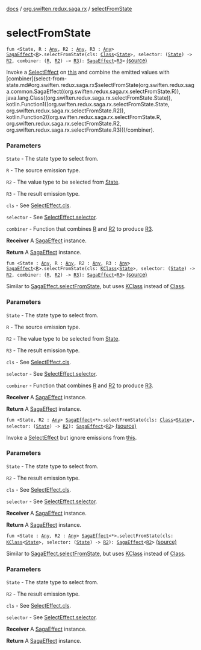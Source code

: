 [docs](../index.md) / [org.swiften.redux.saga.rx](index.md) / [selectFromState](./select-from-state.md)

# selectFromState

`fun <State, R : `[`Any`](https://kotlinlang.org/api/latest/jvm/stdlib/kotlin/-any/index.html)`, R2 : `[`Any`](https://kotlinlang.org/api/latest/jvm/stdlib/kotlin/-any/index.html)`, R3 : `[`Any`](https://kotlinlang.org/api/latest/jvm/stdlib/kotlin/-any/index.html)`> `[`SagaEffect`](../org.swiften.redux.saga.common/-saga-effect/index.md)`<`[`R`](select-from-state.md#R)`>.selectFromState(cls: `[`Class`](http://docs.oracle.com/javase/6/docs/api/java/lang/Class.html)`<`[`State`](select-from-state.md#State)`>, selector: (`[`State`](select-from-state.md#State)`) -> `[`R2`](select-from-state.md#R2)`, combiner: (`[`R`](select-from-state.md#R)`, `[`R2`](select-from-state.md#R2)`) -> `[`R3`](select-from-state.md#R3)`): `[`SagaEffect`](../org.swiften.redux.saga.common/-saga-effect/index.md)`<`[`R3`](select-from-state.md#R3)`>` [(source)](https://github.com/protoman92/KotlinRedux/tree/master/common/common-rx-saga/src/main/kotlin/org/swiften/redux/saga/rx/RxExtension.kt#L39)

Invoke a [SelectEffect](-select-effect/index.md) on [this](select-from-state/-this-.md) and combine the emitted values with [combiner](select-from-state.md#org.swiften.redux.saga.rx$selectFromState(org.swiften.redux.saga.common.SagaEffect((org.swiften.redux.saga.rx.selectFromState.R)), java.lang.Class((org.swiften.redux.saga.rx.selectFromState.State)), kotlin.Function1((org.swiften.redux.saga.rx.selectFromState.State, org.swiften.redux.saga.rx.selectFromState.R2)), kotlin.Function2((org.swiften.redux.saga.rx.selectFromState.R, org.swiften.redux.saga.rx.selectFromState.R2, org.swiften.redux.saga.rx.selectFromState.R3)))/combiner).

### Parameters

`State` - The state type to select from.

`R` - The source emission type.

`R2` - The value type to be selected from [State](select-from-state.md#State).

`R3` - The result emission type.

`cls` - See [SelectEffect.cls](-select-effect/cls.md).

`selector` - See [SelectEffect.selector](-select-effect/selector.md).

`combiner` - Function that combines [R](select-from-state.md#R) and [R2](select-from-state.md#R2) to produce [R3](select-from-state.md#R3).

**Receiver**
A [SagaEffect](../org.swiften.redux.saga.common/-saga-effect/index.md) instance.

**Return**
A [SagaEffect](../org.swiften.redux.saga.common/-saga-effect/index.md) instance.

`fun <State : `[`Any`](https://kotlinlang.org/api/latest/jvm/stdlib/kotlin/-any/index.html)`, R : `[`Any`](https://kotlinlang.org/api/latest/jvm/stdlib/kotlin/-any/index.html)`, R2 : `[`Any`](https://kotlinlang.org/api/latest/jvm/stdlib/kotlin/-any/index.html)`, R3 : `[`Any`](https://kotlinlang.org/api/latest/jvm/stdlib/kotlin/-any/index.html)`> `[`SagaEffect`](../org.swiften.redux.saga.common/-saga-effect/index.md)`<`[`R`](select-from-state.md#R)`>.selectFromState(cls: `[`KClass`](https://kotlinlang.org/api/latest/jvm/stdlib/kotlin.reflect/-k-class/index.html)`<`[`State`](select-from-state.md#State)`>, selector: (`[`State`](select-from-state.md#State)`) -> `[`R2`](select-from-state.md#R2)`, combiner: (`[`R`](select-from-state.md#R)`, `[`R2`](select-from-state.md#R2)`) -> `[`R3`](select-from-state.md#R3)`): `[`SagaEffect`](../org.swiften.redux.saga.common/-saga-effect/index.md)`<`[`R3`](select-from-state.md#R3)`>` [(source)](https://github.com/protoman92/KotlinRedux/tree/master/common/common-rx-saga/src/main/kotlin/org/swiften/redux/saga/rx/RxExtension.kt#L59)

Similar to [SagaEffect.selectFromState](./select-from-state.md), but uses [KClass](https://kotlinlang.org/api/latest/jvm/stdlib/kotlin.reflect/-k-class/index.html) instead of [Class](http://docs.oracle.com/javase/6/docs/api/java/lang/Class.html).

### Parameters

`State` - The state type to select from.

`R` - The source emission type.

`R2` - The value type to be selected from [State](select-from-state.md#State).

`R3` - The result emission type.

`cls` - See [SelectEffect.cls](-select-effect/cls.md).

`selector` - See [SelectEffect.selector](-select-effect/selector.md).

`combiner` - Function that combines [R](select-from-state.md#R) and [R2](select-from-state.md#R2) to produce [R3](select-from-state.md#R3).

**Receiver**
A [SagaEffect](../org.swiften.redux.saga.common/-saga-effect/index.md) instance.

**Return**
A [SagaEffect](../org.swiften.redux.saga.common/-saga-effect/index.md) instance.

`fun <State, R2 : `[`Any`](https://kotlinlang.org/api/latest/jvm/stdlib/kotlin/-any/index.html)`> `[`SagaEffect`](../org.swiften.redux.saga.common/-saga-effect/index.md)`<*>.selectFromState(cls: `[`Class`](http://docs.oracle.com/javase/6/docs/api/java/lang/Class.html)`<`[`State`](select-from-state.md#State)`>, selector: (`[`State`](select-from-state.md#State)`) -> `[`R2`](select-from-state.md#R2)`): `[`SagaEffect`](../org.swiften.redux.saga.common/-saga-effect/index.md)`<`[`R2`](select-from-state.md#R2)`>` [(source)](https://github.com/protoman92/KotlinRedux/tree/master/common/common-rx-saga/src/main/kotlin/org/swiften/redux/saga/rx/RxExtension.kt#L76)

Invoke a [SelectEffect](-select-effect/index.md) but ignore emissions from [this](select-from-state/-this-.md).

### Parameters

`State` - The state type to select from.

`R2` - The result emission type.

`cls` - See [SelectEffect.cls](-select-effect/cls.md).

`selector` - See [SelectEffect.selector](-select-effect/selector.md).

**Receiver**
A [SagaEffect](../org.swiften.redux.saga.common/-saga-effect/index.md) instance.

**Return**
A [SagaEffect](../org.swiften.redux.saga.common/-saga-effect/index.md) instance.

`fun <State : `[`Any`](https://kotlinlang.org/api/latest/jvm/stdlib/kotlin/-any/index.html)`, R2 : `[`Any`](https://kotlinlang.org/api/latest/jvm/stdlib/kotlin/-any/index.html)`> `[`SagaEffect`](../org.swiften.redux.saga.common/-saga-effect/index.md)`<*>.selectFromState(cls: `[`KClass`](https://kotlinlang.org/api/latest/jvm/stdlib/kotlin.reflect/-k-class/index.html)`<`[`State`](select-from-state.md#State)`>, selector: (`[`State`](select-from-state.md#State)`) -> `[`R2`](select-from-state.md#R2)`): `[`SagaEffect`](../org.swiften.redux.saga.common/-saga-effect/index.md)`<`[`R2`](select-from-state.md#R2)`>` [(source)](https://github.com/protoman92/KotlinRedux/tree/master/common/common-rx-saga/src/main/kotlin/org/swiften/redux/saga/rx/RxExtension.kt#L90)

Similar to [SagaEffect.selectFromState](./select-from-state.md), but uses [KClass](https://kotlinlang.org/api/latest/jvm/stdlib/kotlin.reflect/-k-class/index.html) instead of [Class](http://docs.oracle.com/javase/6/docs/api/java/lang/Class.html).

### Parameters

`State` - The state type to select from.

`R2` - The result emission type.

`cls` - See [SelectEffect.cls](-select-effect/cls.md).

`selector` - See [SelectEffect.selector](-select-effect/selector.md).

**Receiver**
A [SagaEffect](../org.swiften.redux.saga.common/-saga-effect/index.md) instance.

**Return**
A [SagaEffect](../org.swiften.redux.saga.common/-saga-effect/index.md) instance.

